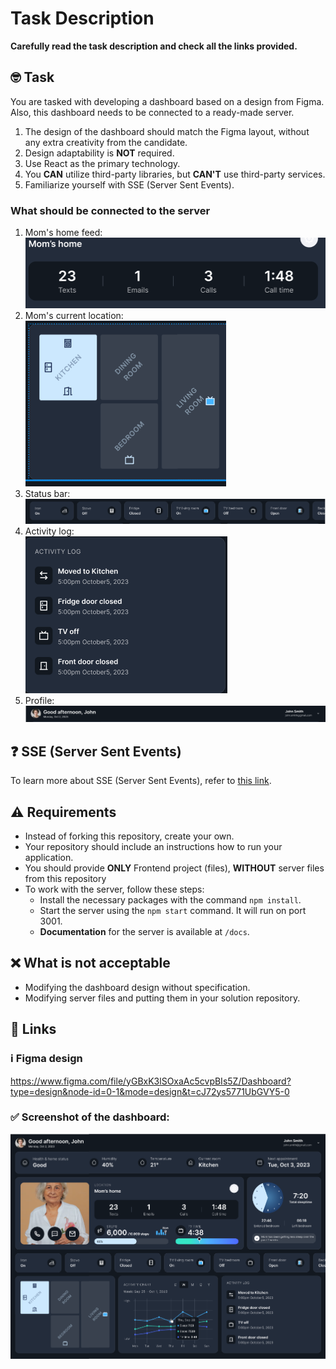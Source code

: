 # Task Description

**Carefully read the task description and check all the links provided.**

## 🤓 Task
You are tasked with developing a dashboard based on a design from Figma. Also, this dashboard needs to be connected to a ready-made server.

1. The design of the dashboard should match the Figma layout, without any extra creativity from the candidate.
2. Design adaptability is **NOT** required.
3. Use React as the primary technology.
4. You **CAN** utilize third-party libraries, but **CAN'T** use third-party services.
5. Familiarize yourself with SSE (Server Sent Events).

### What should be connected to the server

1. Mom's home feed: \
![Feed](images/feed-screenshot.png)
2. Mom's current location: \
![Location](images/location-screenshot.png)
3. Status bar: \
![Status](images/status-screenshot.png)
4. Activity log: \
![Activity](images/activity-screenshot.png)
5. Profile: \
![Profile](images/profile-screenshot.png)

## ❓ SSE (Server Sent Events)
To learn more about SSE (Server Sent Events), refer to [this link](https://developer.mozilla.org/en-US/docs/Web/API/Server-sent_events/Using_server-sent_events).

## ⚠️ Requirements
- Instead of forking this repository, create your own.
- Your repository should include an instructions how to run your application. 
- You should provide **ONLY** Frontend project (files), **WITHOUT** server files from this repository
- To work with the server, follow these steps:
  - Install the necessary packages with the command `npm install`.
  - Start the server using the `npm start` command. It will run on port 3001.
  - **Documentation** for the server is available at `/docs`.

## ❌ What is not acceptable
- Modifying the dashboard design without specification.
- Modifying server files and putting them in your solution repository. 

## 🤔 Links
### ℹ️ Figma design
https://www.figma.com/file/yGBxK3lSOxaAc5cvpBIs5Z/Dashboard?type=design&node-id=0-1&mode=design&t=cJ72ys5771UbGVY5-0

### ✅ Screenshot of the dashboard: 
![Dashboard](images/dashboard-screenshot.png)